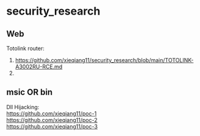 # security_research

## Web
Totolink router:<br>
1. https://github.com/xieqiang11/security_research/blob/main/TOTOLINK-A3002RU-RCE.md  <br>
2. <br>

## msic OR bin
Dll Hijacking:<br>
https://github.com/xieqiang11/poc-1 <br>
https://github.com/xieqiang11/poc-2 <br>
https://github.com/xieqiang11/poc-3 <br>
